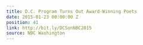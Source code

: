 ```yaml
---
title: D.C. Program Turns Out Award-Winning Poets
date: 2015-01-23 00:00:00 Z
position: 41
link: http://bit.ly/DCSonNBC2015
source: NBC Washington
---
```


